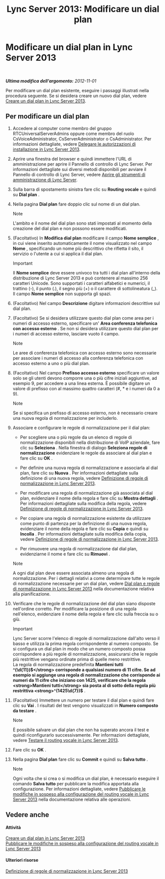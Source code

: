 ﻿---
title: 'Lync Server 2013: Modificare un dial plan'
TOCTitle: Modificare un dial plan
ms:assetid: a91f02df-cf60-40cf-82fe-e0342c118b91
ms:mtpsurl: https://technet.microsoft.com/it-it/library/Gg412797(v=OCS.15)
ms:contentKeyID: 49301603
ms.date: 08/24/2015
mtps_version: v=OCS.15
ms.translationtype: HT
---

# Modificare un dial plan in Lync Server 2013

 

_**Ultima modifica dell'argomento:** 2012-11-01_

Per modificare un dial plan esistente, eseguire i passaggi illustrati nella procedura seguente. Se si desidera creare un nuovo dial plan, vedere [Creare un dial plan in Lync Server 2013](lync-server-2013-create-a-dial-plan.md).

## Per modificare un dial plan

1.  Accedere al computer come membro del gruppo RTCUniversalServerAdmins oppure come membro del ruolo CsVoiceAdministrator, CsServerAdministrator o CsAdministrator. Per informazioni dettagliate, vedere [Delegare le autorizzazioni di installazione in Lync Server 2013](lync-server-2013-delegate-setup-permissions.md).

2.  Aprire una finestra del browser e quindi immettere l'URL di amministrazione per aprire il Pannello di controllo di Lync Server. Per informazioni dettagliate sui diversi metodi disponibili per avviare il Pannello di controllo di Lync Server, vedere [Aprire gli strumenti di amministrazione di Lync Server](lync-server-2013-open-lync-server-administrative-tools.md).

3.  Sulla barra di spostamento sinistra fare clic su **Routing vocale** e quindi su **Dial plan** .

4.  Nella pagina **Dial plan** fare doppio clic sul nome di un dial plan.
    

    > [!NOTE]
    > L'ambito e il nome del dial plan sono stati impostati al momento della creazione del dial plan e non possono essere modificati.



5.  (Facoltativo) In **Modifica dial plan** modificare il campo **Nome semplice** , in cui viene inserito automaticamente il nome visualizzato nel campo **Nome** , specificando un nome più descrittivo che rifletta il sito, il servizio o l'utente a cui si applica il dial plan.
    
    > [!important]  
    > Il <strong>Nome semplice</strong> deve essere univoco tra tutti i dial plan all'interno della distribuzione di Lync Server 2013 e può contenere al massimo 256 caratteri Unicode. Sono supportati i caratteri alfabetici e numerici, il trattino (-), il punto (.), il segno più (+) o il carattere di sottolineatura (_).<br />    Il campo <strong>Nome semplice</strong> non supporta gli spazi.

6.  (Facoltativo) Nel campo **Descrizione** digitare informazioni descrittive sul dial plan.

7.  (Facoltativo) Se si desidera utilizzare questo dial plan come area per i numeri di accesso esterno, specificare un' **Area conferenza telefonica con accesso esterno** . Se non si desidera utilizzare questo dial plan per i numeri di accesso esterno, lasciare vuoto il campo.
    

    > [!NOTE]
    > Le aree di conferenza telefonica con accesso esterno sono necessarie per associare i numeri di accesso alla conferenza telefonica con accesso esterno a uno o più dial plan.



8.  (Facoltativo) Nel campo **Prefisso accesso esterno** specificare un valore solo se gli utenti devono comporre una o più cifre iniziali aggiuntive, ad esempio 9, per accedere a una linea esterna. È possibile digitare un valore di prefisso con al massimo quattro caratteri (\#, \* e i numeri da 0 a 9).
    

    > [!NOTE]
    > Se si specifica un prefisso di accesso esterno, non è necessario creare una nuova regola di normalizzazione per includerlo.



9.  Associare e configurare le regole di normalizzazione per il dial plan:
    
      - Per scegliere una o più regole da un elenco di regole di normalizzazione disponibili nella distribuzione di VoIP aziendale, fare clic su **Seleziona** . Nella finestra di dialogo **Seleziona regole di normalizzazione** evidenziare le regole da associare al dial plan e fare clic su **OK** .
    
      - Per definire una nuova regola di normalizzazione e associarla al dial plan, fare clic su **Nuova** . Per informazioni dettagliate sulla definizione di una nuova regola, vedere [Definizione di regole di normalizzazione in Lync Server 2013](lync-server-2013-defining-normalization-rules.md).
    
      - Per modificare una regola di normalizzazione già associata al dial plan, evidenziare il nome della regola e fare clic su **Mostra dettagli** . Per informazioni dettagliate sulla modifica della regola, vedere [Definizione di regole di normalizzazione in Lync Server 2013](lync-server-2013-defining-normalization-rules.md).
    
      - Per copiare una regola di normalizzazione esistente da utilizzare come punto di partenza per la definizione di una nuova regola, evidenziare il nome della regola e fare clic su **Copia** e quindi su **Incolla** . Per informazioni dettagliate sulla modifica della copia, vedere [Definizione di regole di normalizzazione in Lync Server 2013](lync-server-2013-defining-normalization-rules.md).
    
      - Per rimuovere una regola di normalizzazione dal dial plan, evidenziarne il nome e fare clic su **Rimuovi** .
    

    > [!NOTE]
    > A ogni dial plan deve essere associata almeno una regola di normalizzazione. Per i dettagli relativi a come determinare tutte le regole di normalizzazione necessarie per un dial plan, vedere <A href="lync-server-2013-dial-plans-and-normalization-rules.md">Dial plan e regole di normalizzazione in Lync Server 2013</A> nella documentazione relativa alla pianificazione.



10. Verificare che le regole di normalizzazione del dial plan siano disposte nell'ordine corretto. Per modificare la posizione di una regola nell'elenco, evidenziare il nome della regola e fare clic sulla freccia su o giù.
    
    > [!important]  
    > Lync Server scorre l'elenco di regole di normalizzazione dall'alto verso il basso e utilizza la prima regola corrispondente al numero composto. Se si configura un dial plan in modo che un numero composto possa corrispondere a più regole di normalizzazione, assicurarsi che le regole più restrittive vengano ordinate prima di quelle meno restrittive.<br />    La regola di normalizzazione predefinita <strong>Mantieni tutti</strong> <strong>^(\d{11})$</strong> corrisponde a qualsiasi numero di 11 cifre. Se ad esempio si aggiunge una regola di normalizzazione che corrisponde ai numeri da 11 cifre che iniziano con 1425, verificare che la regola <strong>Mantieni tutti</strong> sia posta al di sotto della regola più restrittiva <strong>^(1425\d{7})$</strong> .

11. (Facoltativo) Immettere un numero per testare il dial plan e quindi fare clic su **Vai** . I risultati del test vengono visualizzati in **Numero composto da testare** .
    

    > [!NOTE]
    > È possibile salvare un dial plan che non ha superato ancora il test e quindi riconfigurarlo successivamente. Per informazioni dettagliate, vedere <A href="lync-server-2013-test-voice-routing.md">Testare il routing vocale in Lync Server 2013</A>.



12. Fare clic su **OK** .

13. Nella pagina **Dial plan** fare clic su **Commit** e quindi su **Salva tutto** .
    

    > [!NOTE]
    > Ogni volta che si crea o si modifica un dial plan, è necessario eseguire il comando <STRONG>Salva tutto</STRONG> per pubblicare la modifica apportata alla configurazione. Per informazioni dettagliate, vedere <A href="lync-server-2013-publish-pending-changes-to-the-voice-routing-configuration.md">Pubblicare le modifiche in sospeso alla configurazione del routing vocale in Lync Server 2013</A> nella documentazione relativa alle operazioni.



## Vedere anche

#### Attività

[Creare un dial plan in Lync Server 2013](lync-server-2013-create-a-dial-plan.md)  
[Pubblicare le modifiche in sospeso alla configurazione del routing vocale in Lync Server 2013](lync-server-2013-publish-pending-changes-to-the-voice-routing-configuration.md)  

#### Ulteriori risorse

[Definizione di regole di normalizzazione in Lync Server 2013](lync-server-2013-defining-normalization-rules.md)

